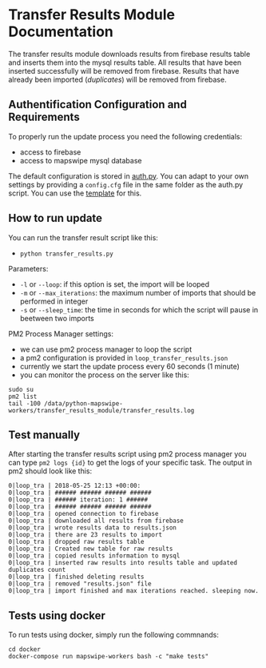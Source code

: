 # Transfer Results Module Documentation

The transfer results module downloads results from firebase results table and inserts them into the mysql results table. All results that have been inserted successfully will be removed from firebase. Results that have already been imported (*duplicates*) will be removed from firebase.

## Authentification Configuration and Requirements
To properly run the update process you need the following credentials:
* access to firebase
* access to mapswipe mysql database

The default configuration is stored in [auth.py](../cfg/auth.py). You can adapt to your own settings by providing a `config.cfg` file in the same folder as the auth.py script. You can use the [template](../cfg/your_config_file.cfg) for this.

## How to run update
You can run the transfer result script like this:
* `python transfer_results.py`

Parameters:
* `-l` or `--loop`: if this option is set, the import will be looped
* `-m` or `--max_iterations`: the maximum number of imports that should be performed in integer
* `-s` or `--sleep_time`: the time in seconds for which the script will pause in beetween two imports

PM2 Process Manager settings:
* we can use pm2 process manager to loop the script
* a pm2 configuration is provided in `loop_transfer_results.json`
* currently we start the update process every 60 seconds (1 minute)
* you can monitor the process on the server like this:
```
sudo su
pm2 list
tail -100 /data/python-mapswipe-workers/transfer_results_module/transfer_results.log
```

## Test manually
After starting the transfer results script using pm2 process manager you can type `pm2 logs {id}` to get the logs of your specific task. The output in pm2 should look like this:
```
0|loop_tra | 2018-05-25 12:13 +00:00:  
0|loop_tra | ###### ###### ###### ######
0|loop_tra | ###### iteration: 1 ######
0|loop_tra | ###### ###### ###### ######
0|loop_tra | opened connection to firebase
0|loop_tra | downloaded all results from firebase
0|loop_tra | wrote results data to results.json
0|loop_tra | there are 23 results to import
0|loop_tra | dropped raw results table
0|loop_tra | Created new table for raw results
0|loop_tra | copied results information to mysql
0|loop_tra | inserted raw results into results table and updated duplicates count
0|loop_tra | finished deleting results
0|loop_tra | removed "results.json" file
0|loop_tra | import finished and max iterations reached. sleeping now.
```

## Tests using docker
To run tests using docker, simply run the following commnands:
```
cd docker
docker-compose run mapswipe-workers bash -c "make tests"
```
